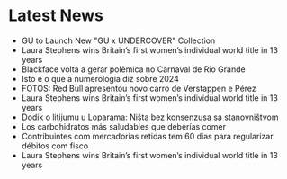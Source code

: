 # Latest News
-  GU to Launch New "GU x UNDERCOVER" Collection
-  Laura Stephens wins Britain’s first women’s individual world title in 13 years
-  Blackface volta a gerar polêmica no Carnaval de Rio Grande
-  Isto é o que a numerologia diz sobre 2024
-  FOTOS: Red Bull apresentou novo carro de Verstappen e Pérez
-  Laura Stephens wins Britain’s first women’s individual world title in 13 years
-  Dodik o litijumu u Loparama: Ništa bez konsenzusa sa stanovništvom
-  Los carbohidratos más saludables que deberías comer
-  Contribuintes com mercadorias retidas tem 60 dias para regularizar débitos com fisco
-  Laura Stephens wins Britain’s first women’s individual world title in 13 years
